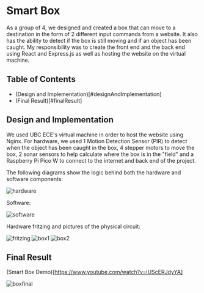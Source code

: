 # Smart Box

As a group of 4, we designed and created a box that can move to a destination in the form of 2 different input commands from a website. It also has the ability to detect if the box is still moving and if an object has been caught. My responsibility was to create the front end and the back end using React and Express.js as well as hosting the website on the virtual machine.

## Table of Contents

- (Design and Implementation)[#designAndImplementation]
- (Final Result)[#finalResult]

## Design and Implementation <a name="designAndImplementation"></a>

We used UBC ECE's virtual machine in order to host the website using Nginx. For hardware, we used 1 Motion Detection Sensor (PIR) to detect when the object has been caught in the box, 4 stepper motors to move the box, 2 sonar sensors to help calculate where the box is in the "field" and a Raspberry Pi Pico W to connect to the internet and back end of the project.

The following diagrams show the logic behind both the hardware and software components:

![hardware](https://github.com/HubertTheodore/smart-box/assets/55958230/77980295-62d7-4d00-aedd-7f88f0fd0d74)

Software:

![software](https://github.com/HubertTheodore/smart-box/assets/55958230/b1bf3a7c-6dec-482b-8927-ca5effa1ff95)

Hardware fritzing and pictures of the physical circuit:

![fritzing](https://github.com/HubertTheodore/smart-box/assets/55958230/b0a4c4c5-125f-4724-a8c3-1688c9f05636)
![box1](https://github.com/HubertTheodore/smart-box/assets/55958230/f1bdceb2-7d6d-4fe6-b732-4bcf9f9050b3)
![box2](https://github.com/HubertTheodore/smart-box/assets/55958230/91417b92-e4fa-4b2d-9744-08f014e5148e)

## Final Result <a name="finalResult"></a>

(Smart Box Demo)[https://www.youtube.com/watch?v=lUScERJdyYA]

![boxfinal](https://github.com/HubertTheodore/smart-box/assets/55958230/beaf499c-4f9e-4880-a56d-37cbc13bd5f7)
